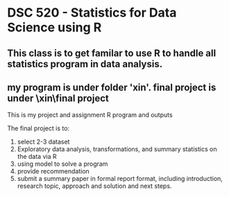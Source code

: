 # DSC 520 - Statistics for Data Science using R

## This class is to get familar to use R to handle all statistics program in data analysis.
## my program is under folder 'xin'. final project is under \xin\final project

This is my project and assignment R program and outputs

The final project is to:
1. select 2-3 dataset
2. Exploratory data analysis, transformations, and summary statistics on the data via R
3. using model to solve a program
4. provide recommendation
5. submit a summary paper in formal report format, including introduction, research topic, approach and solution and next steps. 
